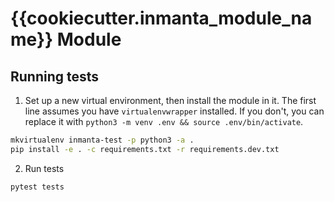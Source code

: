 # {{cookiecutter.inmanta_module_name}} Module

## Running tests

1. Set up a new virtual environment, then install the module in it. The first line assumes you have ``virtualenvwrapper``
installed. If you don't, you can replace it with `python3 -m venv .env && source .env/bin/activate`.

```bash
mkvirtualenv inmanta-test -p python3 -a .
pip install -e . -c requirements.txt -r requirements.dev.txt
```

2. Run tests

```bash
pytest tests
```

